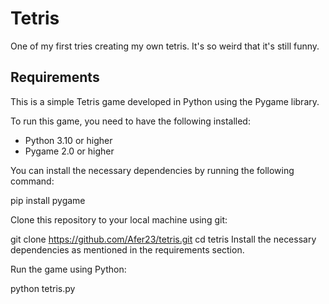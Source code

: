 # Tetris
One of my first tries creating my own tetris. It's so weird that it's still funny.

## Requirements

This is a simple Tetris game developed in Python using the Pygame library.

To run this game, you need to have the following installed:

- Python 3.10 or higher
- Pygame 2.0 or higher

You can install the necessary dependencies by running the following command:

pip install pygame

Clone this repository to your local machine using git:

git clone https://github.com/Afer23/tetris.git
cd tetris
Install the necessary dependencies as mentioned in the requirements section.

Run the game using Python:

python tetris.py
